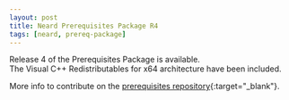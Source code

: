 ```yaml
---
layout: post
title: Neard Prerequisites Package R4
tags: [neard, prereq-package]
---
```


Release 4 of the Prerequisites Package is available.<br />
The Visual C++ Redistributables for x64 architecture have been included.

More info to contribute on the [prerequisites repository](https://github.com/neard/prerequisites){:target="_blank"}.